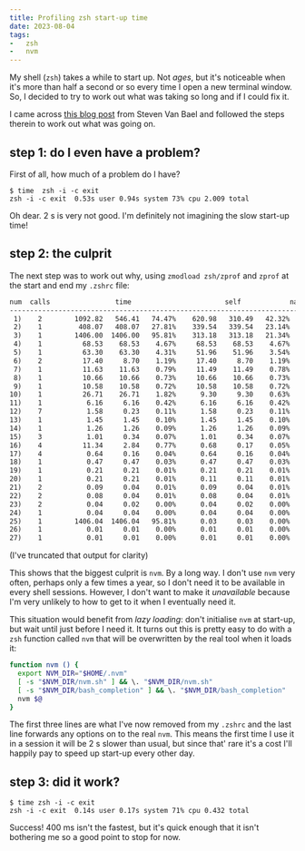 ```yaml
---
title: Profiling zsh start-up time
date: 2023-08-04
tags:
-   zsh
-   nvm
---
```


My shell (`zsh`) takes a while to start up. Not *ages*, but it's noticeable when
it's more than half a second or so every time I open a new terminal window. So,
I decided to try to work out what was taking so long and if I could fix it.

I came across [this blog post](https://stevenvanbael.com/profiling-zsh-startup)
from Steven Van Bael and followed the steps therein to work out what was going
on.

## step 1: do I even have a problem?

First of all, how much of a problem do I have?

```console
$ time  zsh -i -c exit
zsh -i -c exit  0.53s user 0.94s system 73% cpu 2.009 total
```

Oh dear. 2 s is very not good. I'm definitely not imagining the slow start-up
time!

## step 2: the culprit

The next step was to work out why, using `zmodload zsh/zprof` and `zprof` at the
start and end my `.zshrc` file:

```txt
num  calls                time                       self            name
-----------------------------------------------------------------------------------
 1)    2        1092.82   546.41   74.47%    620.98   310.49   42.32%  nvm
 2)    1         408.07   408.07   27.81%    339.54   339.54   23.14%  nvm_ensure_version_installed
 3)    1        1406.00  1406.00   95.81%    313.18   313.18   21.34%  nvm_auto
 4)    1          68.53    68.53    4.67%     68.53    68.53    4.67%  nvm_is_version_installed
 5)    1          63.30    63.30    4.31%     51.96    51.96    3.54%  nvm_die_on_prefix
 6)    2          17.40     8.70    1.19%     17.40     8.70    1.19%  compaudit
 7)    1          11.63    11.63    0.79%     11.49    11.49    0.78%  _zsh_highlight_load_highlighters
 8)    1          10.66    10.66    0.73%     10.66    10.66    0.73%  nvm_grep
 9)    1          10.58    10.58    0.72%     10.58    10.58    0.72%  zrecompile
10)    1          26.71    26.71    1.82%      9.30     9.30    0.63%  compinit
11)    1           6.16     6.16    0.42%      6.16     6.16    0.42%  _zsh_highlight_bind_widgets
12)    7           1.58     0.23    0.11%      1.58     0.23    0.11%  add-zsh-hook
13)    1           1.45     1.45    0.10%      1.45     1.45    0.10%  colors
14)    1           1.26     1.26    0.09%      1.26     1.26    0.09%  regexp-replace
15)    3           1.01     0.34    0.07%      1.01     0.34    0.07%  is-at-least
16)    4          11.34     2.84    0.77%      0.68     0.17    0.05%  nvm_npmrc_bad_news_bears
17)    4           0.64     0.16    0.04%      0.64     0.16    0.04%  compdef
18)    1           0.47     0.47    0.03%      0.47     0.47    0.03%  nvm_has
19)    1           0.21     0.21    0.01%      0.21     0.21    0.01%  (anon) [/usr/local/share/zsh-autosuggestions/zsh-autosuggestions.zsh:458]
20)    1           0.21     0.21    0.01%      0.11     0.11    0.01%  complete
21)    2           0.09     0.04    0.01%      0.09     0.04    0.01%  is_plugin
22)    2           0.08     0.04    0.01%      0.08     0.04    0.01%  bashcompinit
23)    2           0.04     0.02    0.00%      0.04     0.02    0.00%  env_default
24)    1           0.04     0.04    0.00%      0.04     0.04    0.00%  detect-clipboard
25)    1        1406.04  1406.04   95.81%      0.03     0.03    0.00%  nvm_process_parameters
26)    1           0.01     0.01    0.00%      0.01     0.01    0.00%  nvm_is_zsh
27)    1           0.01     0.01    0.00%      0.01     0.01    0.00%  __starship_get_time
```

(I've truncated that output for clarity)

This shows that the biggest culprit is `nvm`. By a long way. I don't use `nvm`
very often, perhaps only a few times a year, so I don't need it to be available
in every shell sessions. However, I don't want to make it *unavailable* because
I'm very unlikely to how to get to it when I eventually need it.

This situation would benefit from *lazy loading*: don't initialise `nvm` at
start-up, but wait until just before I need it. It turns out this is pretty easy
to do with a `zsh` function called `nvm` that will be overwritten by the real
tool when it loads it:

```sh
function nvm () {
  export NVM_DIR="$HOME/.nvm"
  [ -s "$NVM_DIR/nvm.sh" ] && \. "$NVM_DIR/nvm.sh"
  [ -s "$NVM_DIR/bash_completion" ] && \. "$NVM_DIR/bash_completion"
  nvm $@
}
```

The first three lines are what I've now removed from my `.zshrc` and the last
line forwards any options on to the real `nvm`. This means the first time I use
it in a session it will be 2 s slower than usual, but since that' rare it's a
cost I'll happily pay to speed up start-up every other day.

## step 3: did it work?

```console
$ time zsh -i -c exit
zsh -i -c exit  0.14s user 0.17s system 71% cpu 0.432 total
```

Success! 400 ms isn't the fastest, but it's quick enough that it isn't bothering
me so a good point to stop for now.
